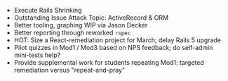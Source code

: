 * Execute Rails Shrinking
* Outstanding Issue Attack Topic: ActiveRecord & ORM
* Better tooling, graphing WIP via Jason Decker
* Better reporting through reworked `rspec`
* HOT: Size a React-remediation project for March; delay Rails 5 upgrade
* Pilot quizzes in Mod1 / Mod3 based on NPS feedback; do self-admin mini-tests help?
* Provide supplemental work for students repeating Mod1: targeted remediation versus "repeat-and-pray"
